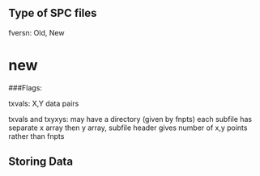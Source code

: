 Type of SPC files
-----------------

fversn: Old, New

new
===
###Flags:

txvals: X,Y data pairs

txvals and txyxys:
    may have a directory (given by fnpts)
    each subfile has separate x array then y array,
    subfile header gives number of x,y points rather than fnpts

Storing Data
------------

